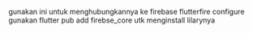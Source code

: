 gunakan ini untuk menghubungkannya ke firebase flutterfire configure
gunakan flutter pub add firebse_core utk menginstall lilarynya
